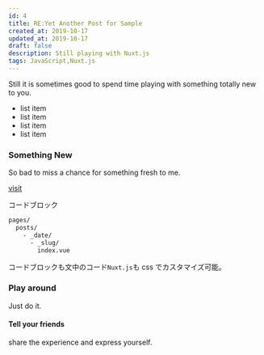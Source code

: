 ```yaml
---
id: 4
title: RE:Yet Another Post for Sample
created_at: 2019-10-17
updated_at: 2019-10-17
draft: false
description: Still playing with Nuxt.js
tags: JavaScript,Nuxt.js
---
```


Still it is sometimes good to spend time playing with something totally new to you.

- list item
- list item
- list item
- list item

### Something New

So bad to miss a chance for something fresh to me.

[visit](https://sofresh.com/)

コードブロック

```bash
pages/
  posts/
    - _date/
      - _slug/
        index.vue
```

コードブロックも文中のコード`Nuxt.js`も css でカスタマイズ可能。

### Play around

Just do it.

#### Tell your friends

share the experience and express yourself.
